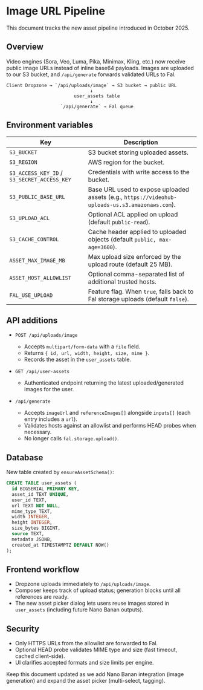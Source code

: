 # Image URL Pipeline

This document tracks the new asset pipeline introduced in October 2025.

## Overview

Video engines (Sora, Veo, Luma, Pika, Minimax, Kling, etc.) now receive public image URLs instead of inline base64 payloads. Images are uploaded to our S3 bucket, and `/api/generate` forwards validated URLs to Fal.

```
Client Dropzone → `/api/uploads/image` → S3 bucket → public URL
                               ↓
                         user_assets table
                               ↓
                    `/api/generate` → Fal queue
```

## Environment variables

| Key | Description |
| --- | --- |
| `S3_BUCKET` | S3 bucket storing uploaded assets. |
| `S3_REGION` | AWS region for the bucket. |
| `S3_ACCESS_KEY_ID` / `S3_SECRET_ACCESS_KEY` | Credentials with write access to the bucket. |
| `S3_PUBLIC_BASE_URL` | Base URL used to expose uploaded assets (e.g., `https://videohub-uploads-us.s3.amazonaws.com`). |
| `S3_UPLOAD_ACL` | Optional ACL applied on upload (default `public-read`). |
| `S3_CACHE_CONTROL` | Cache header applied to uploaded objects (default `public, max-age=3600`). |
| `ASSET_MAX_IMAGE_MB` | Max upload size enforced by the upload route (default 25 MB). |
| `ASSET_HOST_ALLOWLIST` | Optional comma-separated list of additional trusted hosts. |
| `FAL_USE_UPLOAD` | Feature flag. When `true`, falls back to Fal storage uploads (default `false`). |

## API additions

- `POST /api/uploads/image`
  - Accepts `multipart/form-data` with a `file` field.
  - Returns `{ id, url, width, height, size, mime }`.
  - Records the asset in the `user_assets` table.

- `GET /api/user-assets`
  - Authenticated endpoint returning the latest uploaded/generated images for the user.

- `/api/generate`
  - Accepts `imageUrl` and `referenceImages[]` alongside `inputs[]` (each entry includes a `url`).
  - Validates hosts against an allowlist and performs HEAD probes when necessary.
  - No longer calls `fal.storage.upload()`.

## Database

New table created by `ensureAssetSchema()`:

```sql
CREATE TABLE user_assets (
  id BIGSERIAL PRIMARY KEY,
  asset_id TEXT UNIQUE,
  user_id TEXT,
  url TEXT NOT NULL,
  mime_type TEXT,
  width INTEGER,
  height INTEGER,
  size_bytes BIGINT,
  source TEXT,
  metadata JSONB,
  created_at TIMESTAMPTZ DEFAULT NOW()
);
```

## Frontend workflow

- Dropzone uploads immediately to `/api/uploads/image`.
- Composer keeps track of upload status; generation blocks until all references are ready.
- The new asset picker dialog lets users reuse images stored in `user_assets` (including future Nano Banan outputs).

## Security

- Only HTTPS URLs from the allowlist are forwarded to Fal.
- Optional HEAD probe validates MIME type and size (fast timeout, cached client-side).
- UI clarifies accepted formats and size limits per engine.

Keep this document updated as we add Nano Banan integration (image generation) and expand the asset picker (multi-select, tagging).
